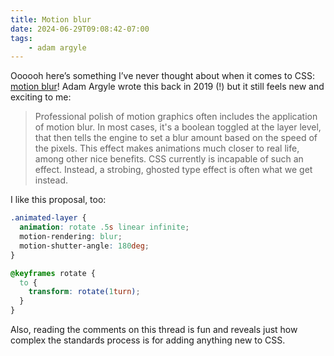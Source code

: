 ```yaml
---
title: Motion blur
date: 2024-06-29T09:08:42-07:00
tags:
	- adam argyle
---
```


Oooooh here’s something I’ve never thought about when it comes to CSS: [motion blur](https://github.com/w3c/csswg-drafts/issues/3837)! Adam Argyle wrote this back in 2019 (!) but it still feels new and exciting to me:

> Professional polish of motion graphics often includes the application of motion blur. In most cases, it's a boolean toggled at the layer level, that then tells the engine to set a blur amount based on the speed of the pixels. This effect makes animations much closer to real life, among other nice benefits. CSS currently is incapable of such an effect. Instead, a strobing, ghosted type effect is often what we get instead.

I like this proposal, too:

```css
.animated-layer {
  animation: rotate .5s linear infinite;
  motion-rendering: blur;
  motion-shutter-angle: 180deg;
}

@keyframes rotate {
  to {
    transform: rotate(1turn);
  }
}
```

Also, reading the comments on this thread is fun and reveals just how complex the standards process is for adding anything new to CSS.
